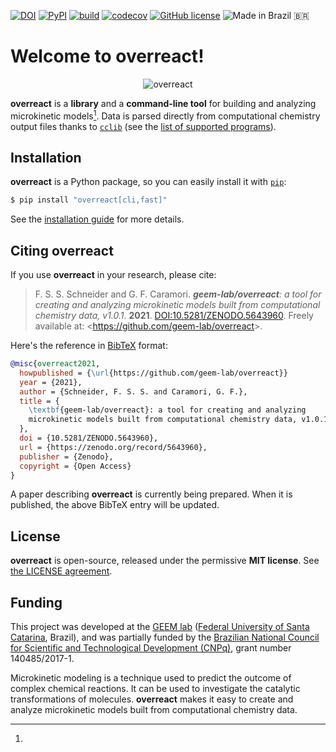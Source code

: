 [![DOI](https://zenodo.org/badge/214332027.svg)](https://zenodo.org/badge/latestdoi/214332027)
[![PyPI](https://img.shields.io/pypi/v/overreact)](https://pypi.org/project/overreact/)
[![build](https://github.com/geem-lab/overreact/actions/workflows/python-package.yml/badge.svg)](https://github.com/geem-lab/overreact/actions/workflows/python-package.yml)
[![codecov](https://codecov.io/gh/geem-lab/overreact/branch/main/graph/badge.svg?token=4WAVXCRXY8)](https://codecov.io/gh/geem-lab/overreact)
[![GitHub license](https://img.shields.io/github/license/geem-lab/overreact)](https://github.com/geem-lab/overreact/blob/main/LICENSE)
![Made in Brazil 🇧🇷](https://img.shields.io/badge/made%20in-Brazil-009c3b)

# Welcome to **overreact**!

<div align="center">
    <img alt="overreact" src="https://raw.githubusercontent.com/geem-lab/overreact-guide/master/logo.png" />
</div>

**overreact** is a **library** and a **command-line tool** for building and
analyzing microkinetic models[^microkinetic]. Data is parsed directly from
computational chemistry output files thanks to
[`cclib`](https://cclib.github.io/) (see the
[list of supported programs](https://cclib.github.io/#summary)).

## Installation

**overreact** is a Python package, so you can easily install it with
[`pip`](https://pypi.org/project/pip/):

```bash
$ pip install "overreact[cli,fast]"
```

See the
[installation guide](https://geem-lab.github.io/overreact-guide/install.html)
for more details.

## Citing **overreact**

If you use **overreact** in your research, please cite:

> F. S. S. Schneider and G. F. Caramori. _**geem-lab/overreact**: a tool for
> creating and analyzing microkinetic models built from computational chemistry
> data, v1.0.1_. **2021**.
> [DOI:10.5281/ZENODO.5643960](https://doi.org/10.5281/ZENODO.5643960). Freely
> available at: <<https://github.com/geem-lab/overreact>>.

Here's the reference in [BibTeX](http://www.bibtex.org/) format:

```bibtex
@misc{overreact2021,
  howpublished = {\url{https://github.com/geem-lab/overreact}}
  year = {2021},
  author = {Schneider, F. S. S. and Caramori, G. F.},
  title = {
    \textbf{geem-lab/overreact}: a tool for creating and analyzing
    microkinetic models built from computational chemistry data, v1.0.1
  },
  doi = {10.5281/ZENODO.5643960},
  url = {https://zenodo.org/record/5643960},
  publisher = {Zenodo},
  copyright = {Open Access}
}
```

A paper describing **overreact** is currently being prepared. When it is
published, the above BibTeX entry will be updated.

## License

**overreact** is open-source, released under the permissive **MIT license**. See
[the LICENSE agreement](https://github.com/geem-lab/overreact/blob/main/LICENSE).

## Funding

This project was developed at the [GEEM lab](https://geem-ufsc.org/)
([Federal University of Santa Catarina](https://en.ufsc.br/), Brazil), and was
partially funded by the
[Brazilian National Council for Scientific and Technological Development (CNPq)](https://cnpq.br/),
grant number 140485/2017-1.

[^microkinetic]:

Microkinetic modeling is a technique used to predict the outcome of complex
chemical reactions. It can be used to investigate the catalytic transformations
of molecules. **overreact** makes it easy to create and analyze microkinetic
models built from computational chemistry data.
